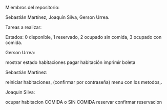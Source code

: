 Miembros del repositorio:

Sebastián Martínez, Joaquín Silva, Gerson Urrea.


Tareas a realizar:

Estados: 0 disponible, 1 reservado, 2 ocupado sin comida, 3 ocupado con comida.


Gerson Urrea:

mostrar estado habitaciones
pagar habitación
imprimir boleta

Sebastián Martinez:

reiniciar habitaciones, (confirmar por contraseña)
menu con los metodos,.

Joaquin Silva:

ocupar habitacion COMIDA o SIN COMIDA
reservar
confirmar reservacion
















